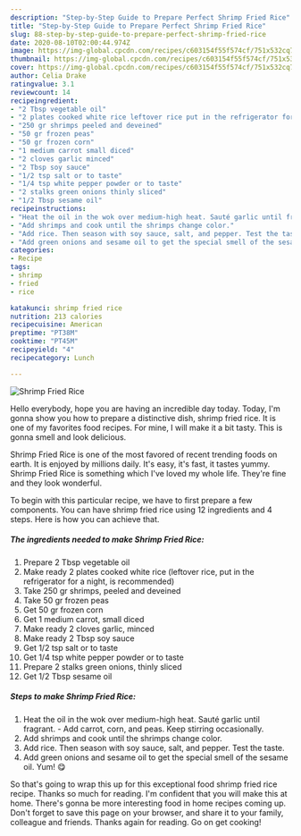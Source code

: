 ```yaml
---
description: "Step-by-Step Guide to Prepare Perfect Shrimp Fried Rice"
title: "Step-by-Step Guide to Prepare Perfect Shrimp Fried Rice"
slug: 88-step-by-step-guide-to-prepare-perfect-shrimp-fried-rice
date: 2020-08-10T02:00:44.974Z
image: https://img-global.cpcdn.com/recipes/c603154f55f574cf/751x532cq70/shrimp-fried-rice-recipe-main-photo.jpg
thumbnail: https://img-global.cpcdn.com/recipes/c603154f55f574cf/751x532cq70/shrimp-fried-rice-recipe-main-photo.jpg
cover: https://img-global.cpcdn.com/recipes/c603154f55f574cf/751x532cq70/shrimp-fried-rice-recipe-main-photo.jpg
author: Celia Drake
ratingvalue: 3.1
reviewcount: 14
recipeingredient:
- "2 Tbsp vegetable oil"
- "2 plates cooked white rice leftover rice put in the refrigerator for a night is recommended"
- "250 gr shrimps peeled and deveined"
- "50 gr frozen peas"
- "50 gr frozen corn"
- "1 medium carrot small diced"
- "2 cloves garlic minced"
- "2 Tbsp soy sauce"
- "1/2 tsp salt or to taste"
- "1/4 tsp white pepper powder or to taste"
- "2 stalks green onions thinly sliced"
- "1/2 Tbsp sesame oil"
recipeinstructions:
- "Heat the oil in the wok over medium-high heat. Sauté garlic until fragrant. Add carrot, corn, and peas. Keep stirring occasionally."
- "Add shrimps and cook until the shrimps change color."
- "Add rice. Then season with soy sauce, salt, and pepper. Test the taste."
- "Add green onions and sesame oil to get the special smell of the sesame oil. Yum! 😋"
categories:
- Recipe
tags:
- shrimp
- fried
- rice

katakunci: shrimp fried rice 
nutrition: 213 calories
recipecuisine: American
preptime: "PT38M"
cooktime: "PT45M"
recipeyield: "4"
recipecategory: Lunch

---
```



![Shrimp Fried Rice](https://img-global.cpcdn.com/recipes/c603154f55f574cf/751x532cq70/shrimp-fried-rice-recipe-main-photo.jpg)

Hello everybody, hope you are having an incredible day today. Today, I'm gonna show you how to prepare a distinctive dish, shrimp fried rice. It is one of my favorites food recipes. For mine, I will make it a bit tasty. This is gonna smell and look delicious.

Shrimp Fried Rice is one of the most favored of recent trending foods on earth. It is enjoyed by millions daily. It's easy, it's fast, it tastes yummy. Shrimp Fried Rice is something which I've loved my whole life. They're fine and they look wonderful.




To begin with this particular recipe, we have to first prepare a few components. You can have shrimp fried rice using 12 ingredients and 4 steps. Here is how you can achieve that.

<!--inarticleads1-->

##### The ingredients needed to make Shrimp Fried Rice:

1. Prepare 2 Tbsp vegetable oil
1. Make ready 2 plates cooked white rice (leftover rice, put in the refrigerator for a night, is recommended)
1. Take 250 gr shrimps, peeled and deveined
1. Take 50 gr frozen peas
1. Get 50 gr frozen corn
1. Get 1 medium carrot, small diced
1. Make ready 2 cloves garlic, minced
1. Make ready 2 Tbsp soy sauce
1. Get 1/2 tsp salt or to taste
1. Get 1/4 tsp white pepper powder or to taste
1. Prepare 2 stalks green onions, thinly sliced
1. Get 1/2 Tbsp sesame oil




<!--inarticleads2-->

##### Steps to make Shrimp Fried Rice:

1. Heat the oil in the wok over medium-high heat. Sauté garlic until fragrant. - Add carrot, corn, and peas. Keep stirring occasionally.
1. Add shrimps and cook until the shrimps change color.
1. Add rice. Then season with soy sauce, salt, and pepper. Test the taste.
1. Add green onions and sesame oil to get the special smell of the sesame oil. Yum! 😋




So that's going to wrap this up for this exceptional food shrimp fried rice recipe. Thanks so much for reading. I'm confident that you will make this at home. There's gonna be more interesting food in home recipes coming up. Don't forget to save this page on your browser, and share it to your family, colleague and friends. Thanks again for reading. Go on get cooking!
